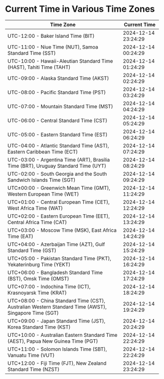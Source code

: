 # Current Time in Various Time Zones

| Time Zone | Current Time |
|-----------|--------------|
| UTC-12:00 - Baker Island Time (BIT) | 2024-12-14 23:24:29 |
| UTC-11:00 - Niue Time (NUT), Samoa Standard Time (SST) | 2024-12-14 00:24:29 |
| UTC-10:00 - Hawaii-Aleutian Standard Time (HAST), Tahiti Time (TAHT) | 2024-12-14 01:24:29 |
| UTC-09:00 - Alaska Standard Time (AKST) | 2024-12-14 02:24:29 |
| UTC-08:00 - Pacific Standard Time (PST) | 2024-12-14 03:24:29 |
| UTC-07:00 - Mountain Standard Time (MST) | 2024-12-14 04:24:29 |
| UTC-06:00 - Central Standard Time (CST) | 2024-12-14 05:24:29 |
| UTC-05:00 - Eastern Standard Time (EST) | 2024-12-14 06:24:29 |
| UTC-04:00 - Atlantic Standard Time (AST), Eastern Caribbean Time (ECT) | 2024-12-14 07:24:29 |
| UTC-03:00 - Argentina Time (ART), Brasília Time (BRT), Uruguay Standard Time (UYT) | 2024-12-14 08:24:29 |
| UTC-02:00 - South Georgia and the South Sandwich Islands Time (SGT) | 2024-12-14 09:24:29 |
| UTC±00:00 - Greenwich Mean Time (GMT), Western European Time (WET) | 2024-12-14 11:24:29 |
| UTC+01:00 - Central European Time (CET), West Africa Time (WAT) | 2024-12-14 12:24:29 |
| UTC+02:00 - Eastern European Time (EET), Central Africa Time (CAT) | 2024-12-14 13:24:29 |
| UTC+03:00 - Moscow Time (MSK), East Africa Time (EAT) | 2024-12-14 14:24:29 |
| UTC+04:00 - Azerbaijan Time (AZT), Gulf Standard Time (GST) | 2024-12-14 15:24:29 |
| UTC+05:00 - Pakistan Standard Time (PKT), Yekaterinburg Time (YEKT) | 2024-12-14 16:24:29 |
| UTC+06:00 - Bangladesh Standard Time (BST), Omsk Time (OMST) | 2024-12-14 17:24:29 |
| UTC+07:00 - Indochina Time (ICT), Krasnoyarsk Time (KRAT) | 2024-12-14 18:24:29 |
| UTC+08:00 - China Standard Time (CST), Australian Western Standard Time (AWST), Singapore Time (SGT) | 2024-12-14 19:24:29 |
| UTC+09:00 - Japan Standard Time (JST), Korea Standard Time (KST) | 2024-12-14 20:24:29 |
| UTC+10:00 - Australian Eastern Standard Time (AEST), Papua New Guinea Time (PGT) | 2024-12-14 22:24:29 |
| UTC+11:00 - Solomon Islands Time (SBT), Vanuatu Time (VUT) | 2024-12-14 22:24:29 |
| UTC+12:00 - Fiji Time (FJT), New Zealand Standard Time (NZST) | 2024-12-14 23:24:29 |
